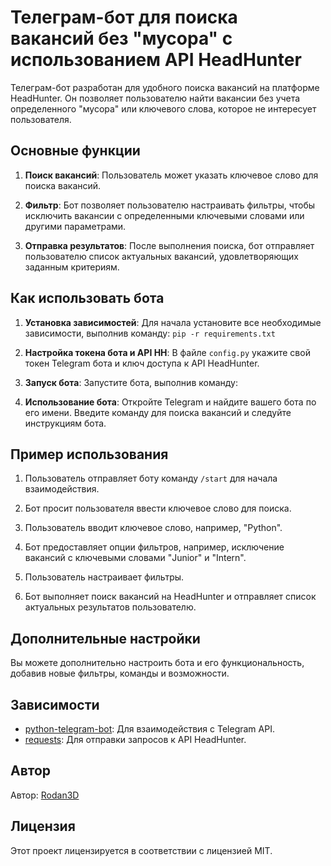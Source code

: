 
# Телеграм-бот для поиска вакансий без "мусора" с использованием API HeadHunter

Телеграм-бот разработан для удобного поиска вакансий на платформе HeadHunter. Он позволяет пользователю найти вакансии без учета определенного "мусора" или ключевого слова, которое не интересует пользователя.

## Основные функции

1. **Поиск вакансий**: Пользователь может указать ключевое слово для поиска вакансий.

2. **Фильтр**: Бот позволяет пользователю настраивать фильтры, чтобы исключить вакансии с определенными ключевыми словами или другими параметрами.

3. **Отправка результатов**: После выполнения поиска, бот отправляет пользователю список актуальных вакансий, удовлетворяющих заданным критериям.

## Как использовать бота

1. **Установка зависимостей**: Для начала установите все необходимые зависимости, выполнив команду: `pip -r requirements.txt`

2. **Настройка токена бота и API HH**: В файле `config.py` укажите свой токен Telegram бота и ключ доступа к API HeadHunter.

3. **Запуск бота**: Запустите бота, выполнив команду:


4. **Использование бота**: Откройте Telegram и найдите вашего бота по его имени. Введите команду для поиска вакансий и следуйте инструкциям бота.

## Пример использования

1. Пользователь отправляет боту команду `/start` для начала взаимодействия.

2. Бот просит пользователя ввести ключевое слово для поиска.

3. Пользователь вводит ключевое слово, например, "Python".

4. Бот предоставляет опции фильтров, например, исключение вакансий с ключевыми словами "Junior" и "Intern".

5. Пользователь настраивает фильтры.

6. Бот выполняет поиск вакансий на HeadHunter и отправляет список актуальных результатов пользователю.

## Дополнительные настройки

Вы можете дополнительно настроить бота и его функциональность, добавив новые фильтры, команды и возможности.

## Зависимости

- [python-telegram-bot](https://github.com/python-telegram-bot/python-telegram-bot): Для взаимодействия с Telegram API.
- [requests](https://github.com/psf/requests): Для отправки запросов к API HeadHunter.

## Автор


Автор: [Rodan3D](https://t.me/Rodan3D)

## Лицензия

Этот проект лицензируется в соответствии с лицензией MIT.
